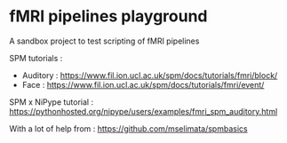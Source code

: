 # fMRI pipelines playground
A sandbox project to test scripting of fMRI pipelines

SPM tutorials : 
- Auditory : https://www.fil.ion.ucl.ac.uk/spm/docs/tutorials/fmri/block/
- Face : https://www.fil.ion.ucl.ac.uk/spm/docs/tutorials/fmri/event/

SPM x NiPype tutorial : https://pythonhosted.org/nipype/users/examples/fmri_spm_auditory.html

With a lot of help from : https://github.com/mselimata/spmbasics




